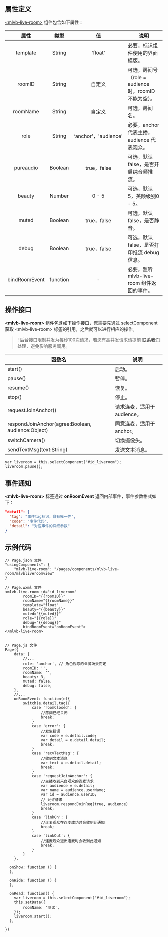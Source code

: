 ## 属性定义 

[&lt;mlvb-live-room&gt;](https://github.com/tencentyun/MLVBSDK/tree/master/WXMini/pages/components/mlvb-live-room) 组件包含如下属性：

| 属性      | 类型    | 值           | 说明       | 
|:---------:|:---------:|:---------:|--------------|
| template  | String  | 'float'  | 必要，标识组件使用的界面模版。 |
| roomID    | String  | 自定义               | 可选，房间号（role = audience 时，roomID 不能为空）。    |
| roomName  | String  | 自定义            | 可选，房间名。  |
| role         | String  | ‘anchor’，'audience' | 必要，anchor 代表主播，audience 代表观众。 |
| pureaudio | Boolean | true，false             | 可选，默认 false，是否开启纯音频推流。               |
| beauty    | Number  | 0 - 5                     | 可选，默认5，美颜级别0 - 5。  |
| muted     | Boolean | true，false             | 可选，默认 false，是否静音。    |
| debug     | Boolean | true，false             | 可选，默认 false，是否打印推流 debug 信息。   |
| bindRoomEvent     | function |   -           | 必要，监听 mlvb-live-room 组件返回的事件。   |



## 操作接口

**&lt;mlvb-live-room&gt;** 组件包含如下操作接口，您需要先通过 selectComponent 获取 &lt;mlvb-live-room&gt; 标签的引用，之后就可以进行相应的操作。
>! 后台接口限制并发为每秒100次请求，若您有高并发请求请提前 [联系我们](https://cloud.tencent.com/act/event/connect-service) 处理，避免影响服务调用。

| 函数名                                          | 说明         |
|--------------------------------------------|--------------|
| start()                                         | 启动。     |
| pause()                                       | 暂停。     |
| resume()                                     | 恢复。    |
| stop()                                          | 停止。     |
| requestJoinAnchor()                                              | 请求连麦，适用于 audience。  |
| respondJoinAnchor(agree:Boolean, audience:Object) | 同意连麦，适用于 anchor。  |
| switchCamera()                           | 切换摄像头。   |
| sendTextMsg(text:String)             | 发送文本消息。 |

```
var liveroom = this.selectComponent("#id_liveroom");
liveroom.pause();
```

## 事件通知
**&lt;mlvb-live-room&gt;** 标签通过 **onRoomEvent** 返回内部事件，事件参数格式如下：

```json
"detail": {
  "tag": "事件tag标识，具有唯一性",
  "code": "事件代码",
  "detail": "对应事件的详细参数"
}
```

## 示例代码
```
// Page.json 文件
"usingComponents": {
    "mlvb-live-room": "/pages/components/mlvb-live-room/mlvbliveroomview"
}

// Page.wxml 文件
<mlvb-live-room id="id_liveroom"
		roomID="{{roomID}}"
		roomName="{{roomName}}"
		template="float"
		beauty="{{beauty}}"
		muted="{{muted}}"
		role="{{role}}"
		debug="{{debug}}"
		bindRoomEvent="onRoomEvent">
</mlvb-live-room>


// Page.js 文件
Page({
    data: {
    	//...
        role: 'anchor', // 角色视您的业务场景而定
        roomID: '',
        roomName: '',
        beauty: 3,
        muted: false,
        debug: false,
    },
    //...
    onRoomEvent: function(e){
        switch(e.detail.tag){
            case 'roomClosed': {
                //房间已经关闭
                break;
            }
            case 'error': {
                //发生错误
                var code = e.detail.code;
                var detail = e.detail.detail;
                break;
            }
            case 'recvTextMsg': {
                //收到文本消息
                var text = e.detail.detail;
                break;
            }
            case 'requestJoinAnchor': {
                //主播收到来自观众的连麦请求
                var audience = e.detail;
                var name = audience.userName;
                var id = audience.userID;
                // 允许请求
                liveroom.respondJoinReq(true, audience)
                break;
            }
            case 'linkOn': {
                //连麦观众在连麦成功时会收到此通知
                break;
            }
            case 'linkOut': {
                //连麦观众退出连麦时会收到此通知
                break;
            }
        }
    },

  onShow: function () {
  },

  onHide: function () {
  },
  
  onRead: function() {
  	var liveroom = this.selectComponent("#id_liveroom");
  	this.setData({
  		roomName: '测试',
  	});
	liveroom.start();
  },

})
```

